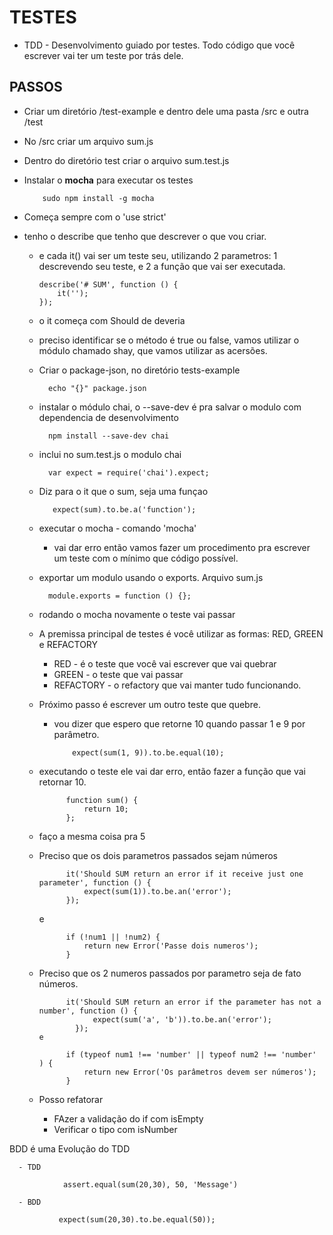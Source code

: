 # TESTES


* TDD - Desenvolvimento guiado por testes. Todo código que você escrever vai ter um teste por trás dele.

## PASSOS

  - Criar um diretório /test-example e dentro dele uma pasta /src e outra /test
  - No /src criar um arquivo sum.js
  - Dentro do diretório test criar o arquivo sum.test.js
  - Instalar o **mocha** para executar os testes
          
            sudo npm install -g mocha
  - Começa sempre com o 'use strict'
  - tenho o describe que tenho que descrever o que vou criar. 
    - e cada it() vai ser um teste seu, utilizando 2 parametros: 1 descrevendo seu teste,  e 2 a função que vai ser executada.

          describe('# SUM', function () {
              it('');
          });

    - o it começa com Should de deveria
    - preciso identificar se o método é true ou false, vamos utilizar o módulo chamado shay, que vamos utilizar as acersões.
    - Criar o package-json, no diretório tests-example
            
            echo "{}" package.json

    - instalar o módulo chai, o --save-dev é pra salvar o modulo com dependencia de desenvolvimento

            npm install --save-dev chai

    - inclui no sum.test.js o modulo chai

            var expect = require('chai').expect;

    - Diz para o it que o sum, seja uma funçao

             expect(sum).to.be.a('function');

    - executar o mocha - comando 'mocha'
      - vai dar erro então vamos fazer um procedimento pra escrever um teste com o mínimo que código possível.
    - exportar um modulo usando o exports. Arquivo sum.js

            module.exports = function () {};

    - rodando o mocha novamente o teste vai passar
    - A premissa principal de testes é você utilizar as formas: RED, GREEN e REFACTORY
      - RED - é o teste que você vai escrever que vai quebrar
      - GREEN - o teste que vai passar
      - REFACTORY - o refactory que vai manter tudo funcionando.

    - Próximo passo é escrever um outro teste que quebre.
      - vou dizer que espero que retorne 10 quando passar 1 e 9 por parâmetro.

                expect(sum(1, 9)).to.be.equal(10);

    - executando o teste ele vai dar erro, então fazer a função que vai retornar 10.

                function sum() {
                    return 10;
                };

    - faço a mesma coisa pra 5
    - Preciso que os dois parametros passados sejam números

                it('Should SUM return an error if it receive just one parameter', function () {
                    expect(sum(1)).to.be.an('error');
                });

        e

                if (!num1 || !num2) {
                    return new Error('Passe dois numeros');
                }
    - Preciso que os 2 numeros passados por parametro seja de fato números.

                it('Should SUM return an error if the parameter has not a number', function () {
                      expect(sum('a', 'b')).to.be.an('error');
                  });
          e

                if (typeof num1 !== 'number' || typeof num2 !== 'number' ) {
                    return new Error('Os parâmetros devem ser números');
                }

    - Posso refatorar

      - FAzer a validação do if com isEmpty
      - Verificar o tipo com isNumber

  BDD é uma Evolução do TDD

      - TDD
            
                assert.equal(sum(20,30), 50, 'Message')

      - BDD

               expect(sum(20,30).to.be.equal(50));
